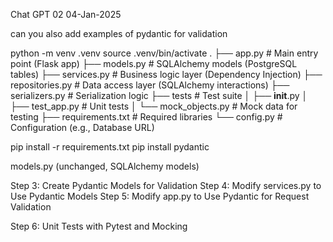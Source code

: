 Chat GPT 02
04-Jan-2025

can you also add examples of pydantic for validation   

python -m venv .venv
source .venv/bin/activate
.
├── app.py              # Main entry point (Flask app)
├── models.py           # SQLAlchemy models (PostgreSQL tables)
├── services.py         # Business logic layer (Dependency Injection)
├── repositories.py     # Data access layer (SQLAlchemy interactions)
├── serializers.py      # Serialization logic
├── tests               # Test suite
│   ├── __init__.py
│   ├── test_app.py     # Unit tests
│   └── mock_objects.py # Mock data for testing
├── requirements.txt    # Required libraries
└── config.py           # Configuration (e.g., Database URL)



pip install -r requirements.txt
pip install pydantic


models.py (unchanged, SQLAlchemy models)

Step 3: Create Pydantic Models for Validation
Step 4: Modify services.py to Use Pydantic Models
Step 5: Modify app.py to Use Pydantic for Request Validation

Step 6: Unit Tests with Pytest and Mocking